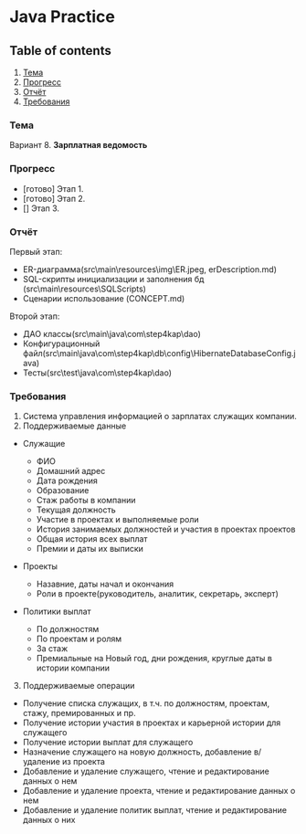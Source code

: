 # Java Practice

## Table of contents

1. [Тема](#тема)
2. [Прогресс](#прогресс)
3. [Отчёт](#отчёт)
3. [Требования](#требования)

### Тема

Вариант 8. **Зарплатная ведомость**

### Прогресс

+ [готово] Этап 1.
+ [готово] Этап 2.
+ [] Этап 3.

### Отчёт
Первый этап: 
- ER-диаграмма(src\main\resources\img\ER.jpeg, erDescription.md)
- SQL-скрипты инициализации и заполнения бд (src\main\resources\SQLScripts)
- Сценарии использование (CONCEPT.md)

Второй этап:
- ДАО классы(src\main\java\com\step4kap\dao)
- Конфигурационный файл(src\main\java\com\step4kap\db\config\HibernateDatabaseConfig.java)
- Тесты(src\test\java\com\step4kap\dao)
 
### Требования

1. Система управления информацией о зарплатах служащих компании.
2. Поддерживаемые данные
  + Служащие
    - ФИО
    - Домашний адрес
    - Дата рождения
    - Образование
    - Стаж работы в компании
    - Текущая должность
    - Участие в проектах и выполняемые роли
    - История занимаемых должностей и участия в проектах проектов
    - Общая история всех выплат
    - Премии и даты их выписки
		
  + Проекты
    - Назавние, даты начал и окончания
    - Роли в проекте(руководитель, аналитик, секретарь, эксперт)
		
  + Политики выплат
    - По должностям
    - По проектам и ролям
    - За стаж
    - Премиальные на Новый год, дни рождения, круглые даты в истории компании
		
3. Поддерживаемые операции

  + Получение списка служащих, в т.ч. по должностям, проектам, стажу, премированных и пр.
  + Получение истории участия в проектах и карьерной истории для служащего
  + Получение истории выплат для служащего
  + Назначение служащего на новую должность, добавление в/удаление из проекта
  + Добавление и удаление служащего, чтение и редактирование данных о нем
  + Добавление и удаление проекта, чтение и редактирование данных о нем
  + Добавление и удаление политик выплат, чтение и редактирование данных о них
	

